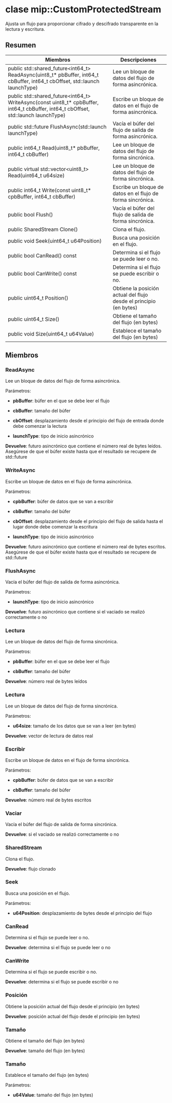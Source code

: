 # <a name="class-mipcustomprotectedstream"></a>clase mip::CustomProtectedStream 
Ajusta un flujo para proporcionar cifrado y descifrado transparente en la lectura y escritura.
  
## <a name="summary"></a>Resumen
 Miembros                        | Descripciones                                
--------------------------------|---------------------------------------------
public std::shared_future<int64_t> ReadAsync(uint8_t* pbBuffer, int64_t cbBuffer, int64_t cbOffset, std::launch launchType)  |  Lee un bloque de datos del flujo de forma asincrónica.
public std::shared_future<int64_t> WriteAsync(const uint8_t* cpbBuffer, int64_t cbBuffer, int64_t cbOffset, std::launch launchType)  |  Escribe un bloque de datos en el flujo de forma asincrónica.
public std::future<bool> FlushAsync(std::launch launchType)  |  Vacía el búfer del flujo de salida de forma asincrónica.
 public int64_t Read(uint8_t* pbBuffer, int64_t cbBuffer)  |  Lee un bloque de datos del flujo de forma sincrónica.
public virtual std::vector<uint8_t> Read(uint64_t u64size)  |  Lee un bloque de datos del flujo de forma sincrónica.
 public int64_t Write(const uint8_t* cpbBuffer, int64_t cbBuffer)  |  Escribe un bloque de datos en el flujo de forma sincrónica.
 public bool Flush()  |  Vacía el búfer del flujo de salida de forma sincrónica.
 public SharedStream Clone()  |  Clona el flujo.
 public void Seek(uint64_t u64Position)  |  Busca una posición en el flujo.
 public bool CanRead() const  |  Determina si el flujo se puede leer o no.
 public bool CanWrite() const  |  Determina si el flujo se puede escribir o no.
 public uint64_t Position()  |  Obtiene la posición actual del flujo desde el principio (en bytes)
 public uint64_t Size()  |  Obtiene el tamaño del flujo (en bytes)
 public void Size(uint64_t u64Value)  |  Establece el tamaño del flujo (en bytes)
  
## <a name="members"></a>Miembros
  
### <a name="readasync"></a>ReadAsync
Lee un bloque de datos del flujo de forma asincrónica.

Parámetros:  
* **pbBuffer**: búfer en el que se debe leer el flujo 


* **cbBuffer**: tamaño del búfer 


* **cbOffset**: desplazamiento desde el principio del flujo de entrada donde debe comenzar la lectura 


* **launchType**: tipo de inicio asincrónico



  
**Devuelve**: futuro asincrónico que contiene el número real de bytes leídos. Asegúrese de que el búfer existe hasta que el resultado se recupere de std::future
  
### <a name="writeasync"></a>WriteAsync
Escribe un bloque de datos en el flujo de forma asincrónica.

Parámetros:  
* **cpbBuffer**: búfer de datos que se van a escribir 


* **cbBuffer**: tamaño del búfer 


* **cbOffset**: desplazamiento desde el principio del flujo de salida hasta el lugar donde debe comenzar la escritura 


* **launchType**: tipo de inicio asincrónico



  
**Devuelve**: futuro asincrónico que contiene el número real de bytes escritos. Asegúrese de que el búfer existe hasta que el resultado se recupere de std::future
  
### <a name="flushasync"></a>FlushAsync
Vacía el búfer del flujo de salida de forma asincrónica.

Parámetros:  
* **launchType**: tipo de inicio asincrónico



  
**Devuelve**: futuro asincrónico que contiene si el vaciado se realizó correctamente o no
  
### <a name="read"></a>Lectura
Lee un bloque de datos del flujo de forma sincrónica.

Parámetros:  
* **pbBuffer**: búfer en el que se debe leer el flujo 


* **cbBuffer**: tamaño del búfer



  
**Devuelve**: número real de bytes leídos
  
### <a name="read"></a>Lectura
Lee un bloque de datos del flujo de forma sincrónica.

Parámetros:  
* **u64size**: tamaño de los datos que se van a leer (en bytes)



  
**Devuelve**: vector de lectura de datos real
  
### <a name="write"></a>Escribir
Escribe un bloque de datos en el flujo de forma sincrónica.

Parámetros:  
* **cpbBuffer**: búfer de datos que se van a escribir 


* **cbBuffer**: tamaño del búfer



  
**Devuelve**: número real de bytes escritos
  
### <a name="flush"></a>Vaciar
Vacía el búfer del flujo de salida de forma sincrónica.

  
**Devuelve**: si el vaciado se realizó correctamente o no
  
### <a name="sharedstream"></a>SharedStream
Clona el flujo.

  
**Devuelve**: flujo clonado
  
### <a name="seek"></a>Seek
Busca una posición en el flujo.

Parámetros:  
* **u64Position**: desplazamiento de bytes desde el principio del flujo


  
### <a name="canread"></a>CanRead
Determina si el flujo se puede leer o no.

  
**Devuelve**: determina si el flujo se puede leer o no
  
### <a name="canwrite"></a>CanWrite
Determina si el flujo se puede escribir o no.

  
**Devuelve**: determina si el flujo se puede escribir o no
  
### <a name="position"></a>Posición
Obtiene la posición actual del flujo desde el principio (en bytes)

  
**Devuelve**: posición actual del flujo desde el principio (en bytes)
  
### <a name="size"></a>Tamaño
Obtiene el tamaño del flujo (en bytes)

  
**Devuelve**: tamaño del flujo (en bytes)
  
### <a name="size"></a>Tamaño
Establece el tamaño del flujo (en bytes)

Parámetros:  
* **u64Value**: tamaño del flujo (en bytes)

